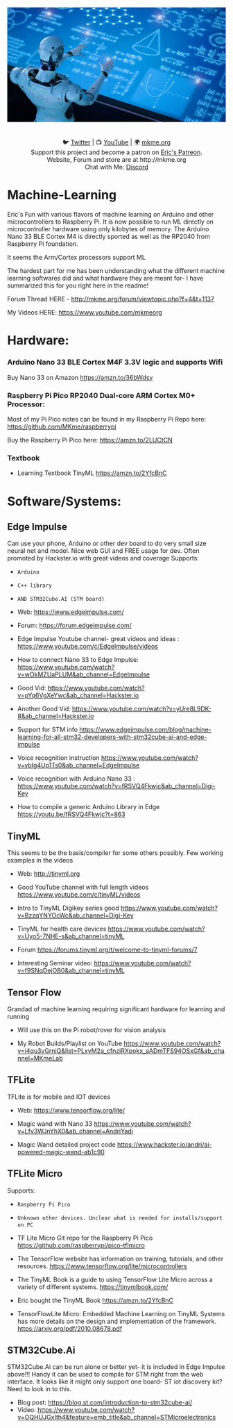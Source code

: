 
<p align="center">
<br>
 <img src="https://github.com/MKme/Machine-Learning/blob/main/Photos/machine-learning.jpg" width="700"/>
 <br>

<br>
<br>
🐦 <a href="https://twitter.com/mkmeorg">Twitter</a>
| 📺 <a href="https://www.youtube.com/mkmeorg">YouTube</a>
| 🌍 <a href="http://www.mkme.org">mkme.org</a><br>
Support this project and become a patron on <a href="http://mkme.org/patreon">Eric's Patreon</a>.<br>
Website, Forum and store are at http://mkme.org <br>
Chat with Me: <a href="https://discord.gg/j9S4Fgv">Discord</a></b>
</p>


# Machine-Learning
Eric's Fun with various flavors of machine learning on Arduino and other microcontrollers to Raspberry Pi. It is now possible to run ML directly on microcontroller hardware using only
kilobytes of memory.  The Arduino Nano 33 BLE Cortex M4 is directly sported as well as the RP2040 from Raspberry Pi foundation.  

It seems the Arm/Cortex processors support ML 

The hardest part for me has been understanding what the different machine learning softwares did and what hardware they are meant for- I have summarized this for you right here in the readme! 

Forum Thread HERE - http://mkme.org/forum/viewtopic.php?f=4&t=1137

My Videos HERE: https://www.youtube.com/mkmeorg


# Hardware:

### Arduino Nano 33 BLE Cortex M4F 3.3V logic and supports Wifi

Buy Nano 33 on Amazon  https://amzn.to/36bWdsy


### Raspberry Pi Pico RP2040 Dual-core ARM Cortex M0+ Processor: 

Most of my Pi Pico notes can be found in my Raspberry Pi Repo here: https://github.com/MKme/raspberrypi
 
Buy the Raspberry Pi Pico here: https://amzn.to/2LUCtCN

### Textbook
- Learning Textbook TinyML https://amzn.to/2YfcBnC


# Software/Systems:

## Edge Impulse 

Can use your phone, Arduino or other dev board to do very small size neural net and model.  Nice web GUI and FREE usage for dev. Often promoted by Hackster.io with great videos and coverage
Supports:
-     Arduino 
-     C++ library
-     AND STM32Cube.AI (STM board)  


- Web: https://www.edgeimpulse.com/

- Forum: https://forum.edgeimpulse.com/

- Edge Impulse Youtube channel- great videos and ideas : https://www.youtube.com/c/EdgeImpulse/videos

- How to connect Nano 33 to Edge Impulse: https://www.youtube.com/watch?v=wOkMZUaPLUM&ab_channel=EdgeImpulse

- Good Vid: https://www.youtube.com/watch?v=pYq6VgXeYwc&ab_channel=Hackster.io

- Another Good Vid:  https://www.youtube.com/watch?v=yUre8L9DK-8&ab_channel=Hackster.io

- Support for STM info https://www.edgeimpulse.com/blog/machine-learning-for-all-stm32-developers-with-stm32cube-ai-and-edge-impulse

- Voice recognition instruction https://www.youtube.com/watch?v=vbIg4Up1Ts0&ab_channel=EdgeImpulse

- Voice recognition with Arduino Nano 33 :  https://www.youtube.com/watch?v=fRSVQ4Fkwjc&ab_channel=Digi-Key

-  How to compile a generic Arduino Library in Edge https://youtu.be/fRSVQ4Fkwjc?t=863


## TinyML

This seems to be the basis/compiler for some others possibly.  Few working examples in the videos 

- Web: http://tinyml.org

- Good YouTube channel with full length videos https://www.youtube.com/c/tinyML/videos

- Intro to TinyML Digikey series good https://www.youtube.com/watch?v=BzzqYNYOcWc&ab_channel=Digi-Key

- TinyML for health care devices https://www.youtube.com/watch?v=Uyo5-7NHE-s&ab_channel=tinyML

- Forum https://forums.tinyml.org/t/welcome-to-tinyml-forums/7

- Interesting Seminar video: https://www.youtube.com/watch?v=f9SNqDejOB0&ab_channel=tinyML


## Tensor Flow
 
Grandad of machine learning requiring significant hardware for learning and running

- Will use this on the Pi robot/rover for vision analysis

- My Robot Builds/Playlist on YouTube https://www.youtube.com/watch?v=i4qu3vGrniQ&list=PLxyM2a_cfnzjRXpokx_aADmTFS94OSxGf&ab_channel=MKmeLab


## TFLite 

TFLite is for mobile and IOT devices

- Web:  https://www.tensorflow.org/lite/

- Magic wand with Nano 33 https://www.youtube.com/watch?v=Lfv3WJnYhX0&ab_channel=AndriYadi

- Magic Wand detailed project code https://www.hackster.io/andri/ai-powered-magic-wand-ab1c90


## TFLite Micro

Supports:

-     Raspberry Pi Pico 
-     Unknown other devices. Unclear what is needed for installs/support on PC


- TF Lite Micro Git repo for the Raspberry Pi Pico https://github.com/raspberrypi/pico-tflmicro

- The TensorFlow website has information on training, tutorials, and other resources. https://www.tensorflow.org/lite/microcontrollers

- The TinyML Book is a guide to using TensorFlow Lite Micro across a variety of different systems. https://tinymlbook.com/

- Eric bought the TinyML Book https://amzn.to/2YfcBnC

- TensorFlowLite Micro: Embedded Machine Learning on TinyML Systems has more details on the design and implementation of the framework. https://arxiv.org/pdf/2010.08678.pdf

## STM32Cube.Ai

STM32Cube.Ai can be run alone or better yet- it is included in Edge Impulse above!!! Handy it can be used to compile for STM right from the web interface. It looks like it might only support 
one board- ST iot discovery kit?  Need to look in to this.  

-  Blog post:  https://blog.st.com/introduction-to-stm32cube-ai/
- Video: https://www.youtube.com/watch?v=OQHUJGxIth4&feature=emb_title&ab_channel=STMicroelectronics



